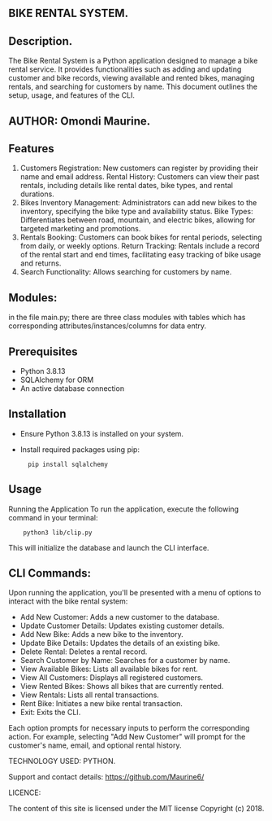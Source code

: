 ## BIKE RENTAL SYSTEM.
## Description.
The Bike Rental System is a Python application designed to manage a bike rental service. It provides functionalities such as adding and updating customer and bike records, viewing available and rented bikes, managing rentals, and searching for customers by name. This document outlines the setup, usage, and features of the CLI.

## AUTHOR: Omondi Maurine.

## Features
1. Customers
Registration: New customers can register by providing their name and email address.
Rental History: Customers can view their past rentals, including details like rental dates, bike types, and rental durations.
2. Bikes
Inventory Management: Administrators can add new bikes to the inventory, specifying the bike type and availability status.
Bike Types: Differentiates between road, mountain, and electric bikes, allowing for targeted marketing and promotions.
3. Rentals
Booking: Customers can book bikes for rental periods, selecting from daily, or weekly options.
Return Tracking: Rentals include a record of the rental start and end times, facilitating easy tracking of bike usage and returns.
4. Search Functionality: Allows searching for customers by name.

## Modules:
in the file main.py; there are three class modules with tables which has corresponding attributes/instances/columns for data entry.

## Prerequisites
- Python 3.8.13
- SQLAlchemy for ORM
- An active database connection


## Installation
- Ensure Python 3.8.13 is installed on your system.
- Install required packages using pip:

        pip install sqlalchemy 

## Usage
Running the Application
To run the application, execute the following command in your terminal:

        python3 lib/clip.py

This will initialize the database and launch the CLI interface.

## CLI Commands:
Upon running the application, you'll be presented with a menu of options to interact with the bike rental system:

- Add New Customer: Adds a new customer to the database.
- Update Customer Details: Updates existing customer details.
- Add New Bike: Adds a new bike to the inventory.
- Update Bike Details: Updates the details of an existing bike.
- Delete Rental: Deletes a rental record.
- Search Customer by Name: Searches for a customer by name.
- View Available Bikes: Lists all available bikes for rent.
- View All Customers: Displays all registered customers.
- View Rented Bikes: Shows all bikes that are currently rented.
- View Rentals: Lists all rental transactions.
- Rent Bike: Initiates a new bike rental transaction.
- Exit: Exits the CLI.

Each option prompts for necessary inputs to perform the corresponding action. For example, selecting "Add New Customer" will prompt for the customer's name, email, and optional rental history.




TECHNOLOGY USED: PYTHON.

Support and contact details: https://github.com/Maurine6/


LICENCE:

The content of this site is licensed under the MIT license
Copyright (c) 2018.
